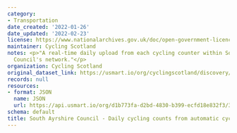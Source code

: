 ```yaml
---
category:
- Transportation
date_created: '2022-01-26'
date_updated: '2022-02-23'
license: https://www.nationalarchives.gov.uk/doc/open-government-licence/version/3/
maintainer: Cycling Scotland
notes: <p>"A real-time daily upload from each cycling counter within South Ayrshire
  Council's network."</p>
organization: Cycling Scotland
original_dataset_link: https://usmart.io/org/cyclingscotland/discovery/discovery-view-detail/da45239d-666e-40fb-93ee-3ca411c49146
records: null
resources:
- format: JSON
  name: JSON
  url: https://api.usmart.io/org/d1b773fa-d2bd-4830-b399-ecfd18e832f3/3ab8e1e7-87cb-4674-98e6-2f8b0c6fa7ac/1/urql
schema: default
title: South Ayrshire Council - Daily cycling counts from automatic cycling counters
---
```

